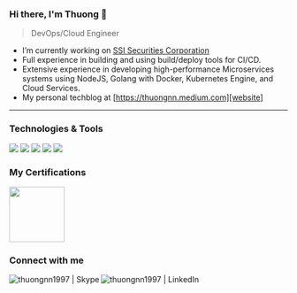 ### Hi there, I'm Thuong 👋
> DevOps/Cloud Engineer

- I’m currently working on [SSI Securities Corporation](https://ssi.com.vn)
- Full experience in building and using build/deploy tools for CI/CD. 
- Extensive experience in developing high-performance Microservices systems using NodeJS, Golang with Docker, Kubernetes Engine, and Cloud Services.
- My personal techblog at [https://thuongnn.medium.com][website]

---
### Technologies & Tools
![](https://img.shields.io/badge/OS-Linux-blue?style=flat&logo=linux&logoColor=white)
![](https://img.shields.io/badge/Code-Golang-blue?style=flat&logo=go&logoColor=white)
![](https://img.shields.io/badge/Tools-Docker-blue?style=flat&logo=docker&logoColor=white)
![](https://img.shields.io/badge/Tools-Kubernetes-blue?style=flat&logo=kubernetes&logoColor=white)
![](https://img.shields.io/badge/Cloud-Google_Cloud-blue?style=flat&logo=google-cloud&logoColor=white)

### My Certifications
[<img src="https://api.accredible.com/v1/frontend/credential_website_embed_image/badge/60000441" width="100" height="100" />](https://www.credential.net/3e118faa-5902-4a4c-9eab-b652c75c0d82)

### Connect with me

[<img align="left" alt="thuongnn1997 | Skype" src="https://img.shields.io/badge/-Skype-00AFF0?style=flat-square&logo=Skype&logoColor=white" />][skype]
[<img align="left" alt="thuongnn1997 | LinkedIn" src="https://img.shields.io/badge/-Linkedin-blue?style=flat-square&logo=Linkedin&logoColor=white" />][linkedin]

[website]: https://thuongnn.medium.com
[linkedin]: https://linkedin.com/in/thuongnn
[skype]: https://join.skype.com/invite/nrivoAfXgTiV
